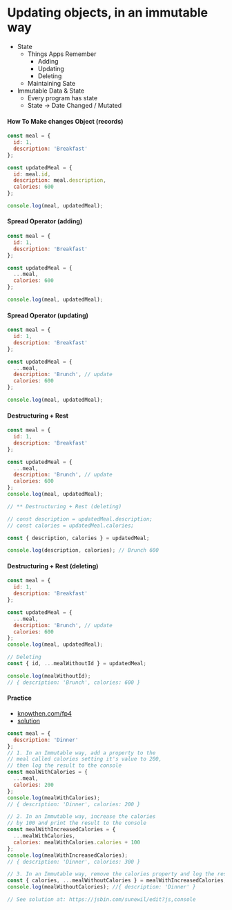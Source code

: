 # Updating objects, in an immutable way

- State
  - Things Apps Remember
    - Adding
    - Updating
    - Deleting
  - Maintaining Sate
- Immutable Data & State
  - Every program has state
  - State -> Date Changed / Mutated

#### How To Make changes Object (records)

```js
const meal = {
  id: 1,
  description: 'Breakfast'
};

const updatedMeal = {
  id: meal.id,
  description: meal.description,
  calories: 600
};

console.log(meal, updatedMeal);
```

#### Spread Operator (adding)

```js
const meal = {
  id: 1,
  description: 'Breakfast'
};

const updatedMeal = {
  ...meal,
  calories: 600
};

console.log(meal, updatedMeal);
```

#### Spread Operator (updating)

```js
const meal = {
  id: 1,
  description: 'Breakfast'
};

const updatedMeal = {
  ...meal,
  description: 'Brunch', // update
  calories: 600
};

console.log(meal, updatedMeal);
```

#### Destructuring + Rest

```js
const meal = {
  id: 1,
  description: 'Breakfast'
};

const updatedMeal = {
  ...meal,
  description: 'Brunch', // update
  calories: 600
};
console.log(meal, updatedMeal);

// ** Destructuring + Rest (deleting)

// const description = updatedMeal.description;
// const calories = updatedMeal.calories;

const { description, calories } = updatedMeal;

console.log(description, calories); // Brunch 600
```

#### Destructuring + Rest (deleting)

```js
const meal = {
  id: 1,
  description: 'Breakfast'
};

const updatedMeal = {
  ...meal,
  description: 'Brunch', // update
  calories: 600
};
console.log(meal, updatedMeal);

// Deleting
const { id, ...mealWithoutId } = updatedMeal;

console.log(mealWithoutId);
// { description: 'Brunch', calories: 600 }
```

#### Practice

- [knowthen.com/fp4](https://jsbin.com/sudefuc/edit?js,console)
- [solution](https://jsbin.com/sunewil/edit?js,console)

```js
const meal = {
  description: 'Dinner'
};
// 1. In an Immutable way, add a property to the
// meal called calories setting it's value to 200,
// then log the result to the console
const mealWithCalories = {
  ...meal,
  calories: 200
};
console.log(mealWithCalories);
// { description: 'Dinner', calories: 200 }

// 2. In an Immutable way, increase the calories
// by 100 and print the result to the console
const mealWithIncreasedCalories = {
  ...mealWithCalories,
  calories: mealWithCalories.calories + 100
};
console.log(mealWithIncreasedCalories);
// { description: 'Dinner', calories: 300 }

// 3. In an Immutable way, remove the calories property and log the result to the console
const { calories, ...mealWithoutCalories } = mealWithIncreasedCalories;
console.log(mealWithoutCalories); //{ description: 'Dinner' }

// See solution at: https://jsbin.com/sunewil/edit?js,console
```
